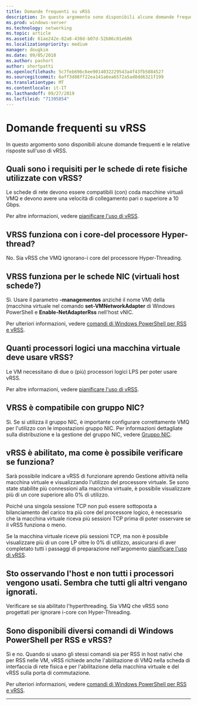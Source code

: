 ```yaml
---
title: Domande frequenti su vRSS
description: In questo argomento sono disponibili alcune domande frequenti e le relative risposte sull'uso di vRSS.
ms.prod: windows-server
ms.technology: networking
ms.topic: article
ms.assetid: 61ae242e-82a8-430d-b07d-52b86c01e686
ms.localizationpriority: medium
manager: dougkim
ms.date: 09/05/2018
ms.author: pashort
author: shortpatti
ms.openlocfilehash: 5c7feb696c6ee9014032229543a4f43fb5884527
ms.sourcegitcommit: 6aff3d88ff22ea141a6ea6572a5ad8dd6321f199
ms.translationtype: MT
ms.contentlocale: it-IT
ms.lasthandoff: 09/27/2019
ms.locfileid: "71395854"
---
```

# <a name="vrss-frequently-asked-questions"></a>Domande frequenti su vRSS

In questo argomento sono disponibili alcune domande frequenti e le relative risposte sull'uso di vRSS.

## <a name="what-are-the-requirements-for-the-physical-network-adapters-that-i-use-with-vrss"></a>Quali sono i requisiti per le schede di rete fisiche utilizzate con vRSS?

Le schede di rete devono essere compatibili \(con\) coda macchine virtuali VMQ e devono avere una velocità di collegamento pari o superiore a 10 Gbps.

Per altre informazioni, vedere [pianificare l'uso di vRSS](vrss-plan.md).

## <a name="does-vrss-work-with-hyper-threaded-processor-cores"></a>VRSS funziona con i core\-del processore Hyper-thread?

No. Sia vRSS che VMQ ignorano\-i core del processore Hyper-Threading.

## <a name="does-vrss-work-for-host-virtual-nics-vnics"></a>VRSS funziona per le schede NIC \(virtuali host schede?\)

Sì. Usare il parametro **-managementos** anziché il nome VM\) della \(macchina virtuale nel comando **set-VMNetworkAdapter** di Windows PowerShell e **Enable-NetAdapterRss** nell'host vNIC.

Per ulteriori informazioni, vedere [comandi di Windows PowerShell per RSS e vRSS](vrss-wps.md).

## <a name="how-many-logical-processors-does-a-vm-need-to-use-vrss"></a>Quanti processori logici una macchina virtuale deve usare vRSS?

Le VM necessitano di due o \(più\) processori logici LPS per poter usare vRSS.

Per altre informazioni, vedere [pianificare l'uso di vRSS](vrss-plan.md).

## <a name="is-vrss-compatible-with-nic-teaming"></a>VRSS è compatibile con gruppo NIC?

Sì. Se si utilizza il gruppo NIC, è importante configurare correttamente VMQ per l'utilizzo con le impostazioni gruppo NIC. Per informazioni dettagliate sulla distribuzione e la gestione del gruppo NIC, vedere [Gruppo NIC](https://docs.microsoft.com/windows-server/networking/technologies/nic-teaming/nic-teaming).

## <a name="vrss-is-enabled-but-how-do-i-know-if-it-is-working"></a>vRSS è abilitato, ma come è possibile verificare se funziona? 

Sarà possibile indicare a vRSS di funzionare aprendo Gestione attività nella macchina virtuale e visualizzando l'utilizzo del processore virtuale. Se sono state stabilite più connessioni alla macchina virtuale, è possibile visualizzare più di un core superiore allo 0% di utilizzo.

Poiché una singola sessione TCP non può essere sottoposta a bilanciamento del carico tra più core del processore logico, è necessario che la macchina virtuale riceva più sessioni TCP prima di poter osservare se il vRSS funziona o meno.

Se la macchina virtuale riceve più sessioni TCP, ma non è possibile visualizzare più di un core LP oltre lo 0% di utilizzo, assicurarsi di aver completato tutti i passaggi di preparazione nell'argomento [pianificare l'uso di vRSS](vrss-plan.md).

## <a name="im-looking-at-the-host-and-not-all-of-the-processors-are-being-used-it-looks-like-every-other-one-is-being-skipped"></a>Sto osservando l'host e non tutti i processori vengono usati. Sembra che tutti gli altri vengano ignorati.
  
Verificare se sia abilitato l'hyperthreading. Sia VMQ che vRSS sono progettati per ignorare i\-core con Hyper-Threading.

## <a name="are-there-different-windows-powershell-commands-for-rss-and-vrss"></a>Sono disponibili diversi comandi di Windows PowerShell per RSS e vRSS?

Sì e no. Quando si usano gli stessi comandi sia per RSS in host nativi che per RSS nelle VM, vRSS richiede anche l'abilitazione di VMQ nella scheda di interfaccia di rete fisica e per l'abilitazione della macchina virtuale e del vRSS sulla porta di commutazione.

Per ulteriori informazioni, vedere [comandi di Windows PowerShell per RSS e vRSS](vrss-wps.md).

---
